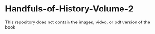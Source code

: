 # Handfuls-of-History-Volume-2

This repository does not contain the images, video, or pdf version of the book
